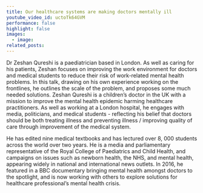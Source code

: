 ```yaml
---
title: Our healthcare systems are making doctors mentally ill
youtube_video_id: uctoTk64GVM
performance: false
highlight: false
images:
  - image:
related_posts:
---
```


Dr Zeshan Qureshi is a paediatrician based in London. As well as caring for his patients, Zeshan focuses on improving the work environment for doctors and medical students to reduce their risk of work-related mental health problems. In this talk, drawing on his own experience working on the frontlines, he outlines the scale of the problem, and proposes some much needed solutions. Zeshan Qureshi is a children’s doctor in the UK with a mission to improve the mental health epidemic harming healthcare practitioners. As well as working at a London hospital, he engages with media, politicians, and medical students - reflecting his belief that doctors should be both treating illness and preventing illness / improving quality of care through improvement of the medical system.

He has edited nine medical textbooks and has lectured over 8, 000 students across the world over two years. He is a media and parliamentary representative of the Royal College of Paediatrics and Child Health, and campaigns on issues such as newborn health, the NHS, and mental health, appearing widely in national and international news outlets. In 2016, he featured in a BBC documentary bringing mental health amongst doctors to the spotlight, and is now working with others to explore solutions for healthcare professional’s mental health crisis.